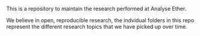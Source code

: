 This is a repository to maintain the research performed at Analyse Ether.

We believe in open, reproducible research, the indvidual folders in this repo represent the different research topics that we have picked up over time.
